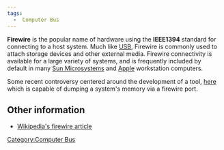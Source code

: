 ```yaml
---
tags:
  -  Computer Bus
---
```

**Firewire** is the popular name of hardware using the **IEEE1394**
standard for connecting to a host system. Much like
[USB](usb.md), Firewire is commonly used to attach storage
devices and other external media. Firewire connectivity is available for
a large variety of systems, and is frequently included by default in
many [Sun Microsystems](sun_microsystems.md) and
[Apple](apple.md) workstation computers.

Some recent controversy centered around the development of a tool,
[here](http://www.storm.net.nz/projects/16) which is capable of dumping
a system's memory via a firewire port.

## Other information

- [Wikipedia's firewire article](http://en.wikipedia.org/wiki/FireWire)

[Category:Computer Bus](category:computer_bus.md)
